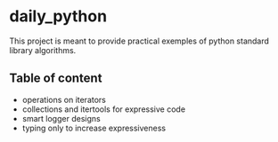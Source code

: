 # daily_python
This project is meant to provide practical exemples of python standard library algorithms.

## Table of content

* operations on iterators
* collections and itertools for expressive code
* smart logger designs
* typing only to increase expressiveness
